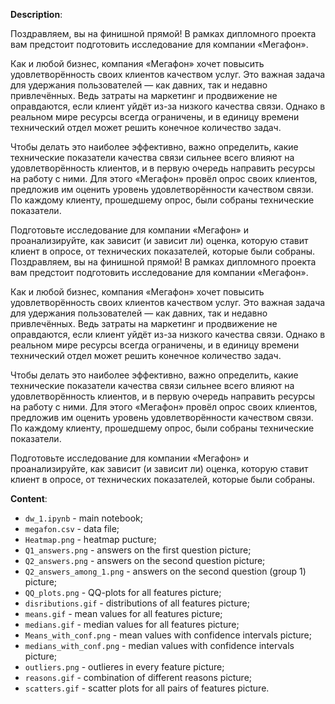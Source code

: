**Description**:

Поздравляем, вы на финишной прямой! В рамках дипломного проекта вам предстоит подготовить исследование для компании «Мегафон».

Как и любой бизнес, компания «Мегафон» хочет повысить удовлетворённость своих клиентов качеством услуг. Это важная задача для удержания пользователей — как давних, так и недавно привлечённых. Ведь затраты на маркетинг и продвижение не оправдаются, если клиент уйдёт из-за низкого качества связи. Однако в реальном мире ресурсы всегда ограничены, и в единицу времени технический отдел может решить конечное количество задач.

Чтобы делать это наиболее эффективно, важно определить, какие технические показатели качества связи сильнее всего влияют на удовлетворённость клиентов, и в первую очередь направить ресурсы на работу с ними. Для этого «Мегафон» провёл опрос своих клиентов, предложив им оценить уровень удовлетворённости качеством связи. По каждому клиенту, прошедшему опрос, были собраны технические показатели.

Подготовьте исследование для компании «Мегафон» и проанализируйте, как зависит (и зависит ли) оценка, которую ставит клиент в опросе, от технических показателей, которые были собраны. Поздравляем, вы на финишной прямой! В рамках дипломного проекта вам предстоит подготовить исследование для компании «Мегафон».

Как и любой бизнес, компания «Мегафон» хочет повысить удовлетворённость своих клиентов качеством услуг. Это важная задача для удержания пользователей — как давних, так и недавно привлечённых. Ведь затраты на маркетинг и продвижение не оправдаются, если клиент уйдёт из-за низкого качества связи. Однако в реальном мире ресурсы всегда ограничены, и в единицу времени технический отдел может решить конечное количество задач.

Чтобы делать это наиболее эффективно, важно определить, какие технические показатели качества связи сильнее всего влияют на удовлетворённость клиентов, и в первую очередь направить ресурсы на работу с ними. Для этого «Мегафон» провёл опрос своих клиентов, предложив им оценить уровень удовлетворённости качеством связи. По каждому клиенту, прошедшему опрос, были собраны технические показатели.

Подготовьте исследование для компании «Мегафон» и проанализируйте, как зависит (и зависит ли) оценка, которую ставит клиент в опросе, от технических показателей, которые были собраны.

**Content**:

 - `dw_1.ipynb` - main notebook;
 - `megafon.csv` - data file;
 - `Heatmap.png` - heatmap pucture;
 - `Q1_answers.png` - answers on the first question picture;
 - `Q2_answers.png` - answers on the second question picture;
 - `Q2_answers_among_1.png` - answers on the second question (group 1) picture;
 - `QQ_plots.png` - QQ-plots for all features picture;
 - `disributions.gif` - distributions of all features picture;
 - `means.gif` - mean values for all features picture;
 - `medians.gif` - median values for all features picture;
 - `Means_with_conf.png` - mean values with confidence intervals picture;
 - `medians_with_conf.png` - median values with confidence intervals picture;
 - `outliers.png` - outlieres in every feature picture;
 - `reasons.gif` - combination of different reasons picture;
 - `scatters.gif` - scatter plots for all pairs of features picture.
